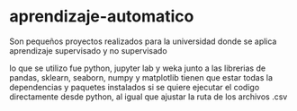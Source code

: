 # aprendizaje-automatico
Son pequeños proyectos realizados para la universidad donde se aplica aprendizaje supervisado y no supervisado

lo que se utilizo fue python, jupyter lab y weka junto a las librerias de pandas, sklearn, seaborn, numpy y matplotlib
tienen que estar todas la dependencias y paquetes instalados si se quiere ejecutar el codigo directamente desde python, al igual que ajustar la ruta de los archivos .csv
